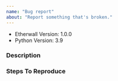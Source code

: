 ```yaml
---
name: "Bug report"
about: "Report something that's broken."
---
```


<!-- DO NOT THROW THIS AWAY -->
<!-- Fill out the FULL versions with patch versions -->

- Etherwall Version: 1.0.0
- Python Version: 3.9

### Description

### Steps To Reproduce
